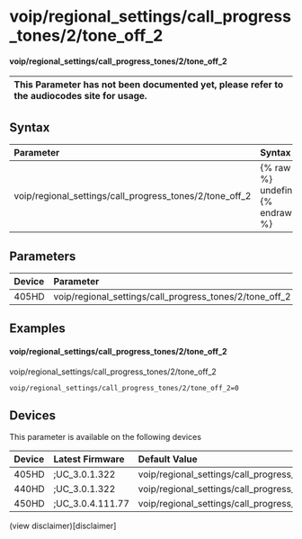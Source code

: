 ﻿---
description: voip/regional_settings/call_progress_tones/2/tone_off_2
search:
    keywords: ['voip','regional_settings','call_progress_tones','2','tone_off_2']
---

# voip/regional_settings/call_progress_tones/2/tone_off_2

#### voip/regional_settings/call_progress_tones/2/tone_off_2


| This Parameter has not been documented yet, please refer to the audiocodes site for usage.  |
| :--- |

## Syntax
| Parameter | Syntax |
| :--- | :--- |
|voip/regional_settings/call_progress_tones/2/tone_off_2 | {% raw %} undefined {% endraw %} |

## Parameters
|Device|Parameter|value|Description|
|:---|:---|:---|:---|
| 405HD | voip/regional_settings/call_progress_tones/2/tone_off_2 |  |  |

## Examples
#### voip/regional_settings/call_progress_tones/2/tone_off_2

voip/regional_settings/call_progress_tones/2/tone_off_2

```
voip/regional_settings/call_progress_tones/2/tone_off_2=0
```

## Devices
This parameter is available on the following devices

| Device | Latest Firmware | Default Value |
|:---|:---|:---|
| 405HD | ;UC_3.0.1.322 | voip/regional_settings/call_progress_tones/2/tone_off_2=0 
| 440HD | ;UC_3.0.1.322 | voip/regional_settings/call_progress_tones/2/tone_off_2=0 
| 450HD | ;UC_3.0.4.111.77 | voip/regional_settings/call_progress_tones/2/tone_off_2=0 

(view disclaimer)[disclaimer]
